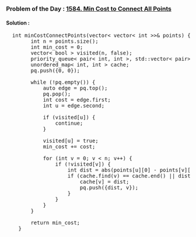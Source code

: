 ### Problem of the Day : [1584. Min Cost to Connect All Points](https://leetcode.com/problems/min-cost-to-connect-all-points/)

#### Solution :
<pre>
  int minCostConnectPoints(vector< vector< int >>& points) {
        int n = points.size();
        int min_cost = 0;
        vector< bool > visited(n, false);
        priority_queue< pair< int, int >, std::vector< pair<int, int >>, greater< pair< int, int >>> pq; 
        unordered_map< int, int > cache;
        pq.push({0, 0});

        while (!pq.empty()) {
            auto edge = pq.top();
            pq.pop();
            int cost = edge.first;
            int u = edge.second;

            if (visited[u]) {
                continue;
            }

            visited[u] = true;
            min_cost += cost;

            for (int v = 0; v < n; v++) {
                if (!visited[v]) {
                    int dist = abs(points[u][0] - points[v][0]) + abs(points[u][1] - points[v][1]);
                    if (cache.find(v) == cache.end() || dist < cache[v]) {
                        cache[v] = dist;
                        pq.push({dist, v});
                    }
                }
            }
        }

        return min_cost;
    }
</pre>
